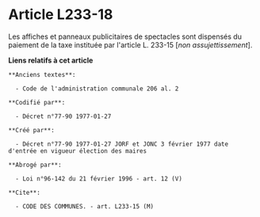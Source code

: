 # Article L233-18

Les affiches et panneaux publicitaires de spectacles sont dispensés du paiement de la taxe instituée par l'article L. 233-15
[*non assujettissement*].

**Liens relatifs à cet article**

	**Anciens textes**:

	  - Code de l'administration communale 206 al. 2

	**Codifié par**:

	  - Décret n°77-90 1977-01-27

	**Créé par**:

	  - Décret n°77-90 1977-01-27 JORF et JONC 3 février 1977 date d'entrée en vigueur élection des maires

	**Abrogé par**:

	  - Loi n°96-142 du 21 février 1996 - art. 12 (V)

	**Cite**:

	  - CODE DES COMMUNES. - art. L233-15 (M)
